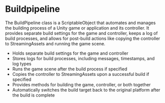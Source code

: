 # Buildpipeline

The BuildPipeline class is a ScriptableObject that automates and manages the building process of a Unity game or application and its controller. It provides separate build settings for the game and controller, keeps a log of build processes, and allows for post-build actions like copying the controller to StreamingAssets and running the game scene.

* Holds separate build settings for the game and controller
* Stores logs for build processes, including messages, timestamps, and log types
* Runs the game scene after the build process if specified
* Copies the controller to StreamingAssets upon a successful build if specified
* Provides methods for building the game, controller, or both together
* Automatically switches the build target back to the original platform after the build is complete
